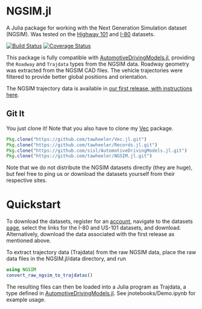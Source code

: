 # NGSIM.jl

A Julia package for working with the Next Generation Simulation dataset (NGSIM).
Was tested on the [Highway 101](http://www.fhwa.dot.gov/publications/research/operations/07030/) and [I-80](http://www.fhwa.dot.gov/publications/research/operations/06137/) datasets.

[![Build Status](https://travis-ci.org/sisl/NGSIM.jl.svg?branch=typewise)](https://travis-ci.org/sisl/NGSIM.jl)
[![Coverage Status](https://coveralls.io/repos/sisl/NGSIM.jl/badge.svg?branch=typewise&service=github)](https://coveralls.io/github/sisl/NGSIM.jl?branch=typewise)

This package is fully compatible with [AutomotiveDrivingModels.jl](https://github.com/sisl/AutomotiveDrivingModels.jl), providing the `Roadway` and `Trajdata` types from the NGSIM data. Roadway geometry was extracted from the NGSIM CAD files. The vehicle trajectories were filtered to provide better global positions and orientation.

The NGSIM trajectory data is available in [our first release, with instructions here](https://github.com/tawheeler/NGSIM.jl/releases).

## Git It

You just clone it! Note that you also have to clone my [Vec](https://github.com/tawheeler/Vec.jl) package.

```julia
Pkg.clone("https://github.com/tawheeler/Vec.jl.git")
Pkg.clone("https://github.com/tawheeler/Records.jl.git")
Pkg.clone("https://github.com/sisl/AutomotiveDrivingModels.jl.git")
Pkg.clone("https://github.com/tawheeler/NGSIM.jl.git")
```
Note that we do not distribute the NGSIM datasets directly (they are huge), but feel free to ping us or download the datasets yourself from their respective sites.

# Quickstart

To download the datasets, register for an [account](https://www.its-rde.net/index.php/about/register), navigate to the datasets [page](https://www.its-rde.net/index.php/rdedataenvironment/10023), select the links for the I-80 and US-101 datasets, and download. Alternatively, download the data associated with the first release as mentioned above.

To extract trajectory data (Trajdata) from the raw NGSIM data, place the raw data files in the NGSIM.jl/data directory, and run

```julia
using NGSIM
convert_raw_ngsim_to_trajdatas()
```

The resulting files can then be loaded into a Julia program as Trajdata, a type defined in [AutomotiveDrivingModels.jl](https://github.com/sisl/AutomotiveDrivingModels.jl). See jnotebooks/Demo.ipynb for example usage.
